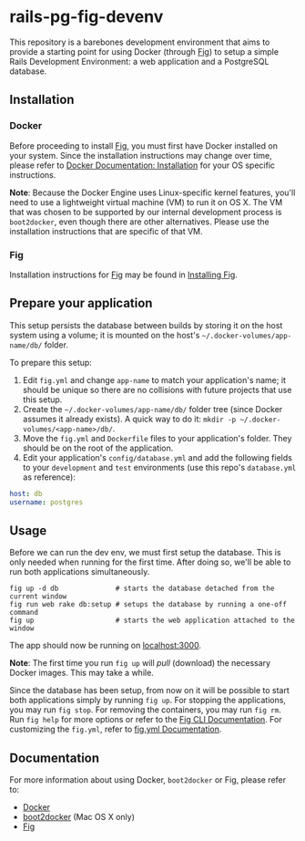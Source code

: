 # rails-pg-fig-devenv

This repository is a barebones development environment that aims to provide a
starting point for using Docker (through [Fig][]) to setup a simple Rails
Development Environment: a web application and a PostgreSQL database.

## Installation
### Docker
Before proceeding to install [Fig][], you must first have Docker installed on
your system. Since the installation instructions may change over time, please
refer to [Docker Documentation: Installation][] for your OS specific
instructions.

[Docker Documentation: Installation]: https://docs.docker.com/installation/

**Note**: Because the Docker Engine uses Linux-specific kernel features, you'll
need to use a lightweight virtual machine (VM) to run it on OS X. The VM that
was chosen to be supported by our internal development process is `boot2docker`,
even though there are other alternatives. Please use the installation
instructions that are specific of that VM.

### Fig
Installation instructions for [Fig][] may be found in [Installing Fig][].

[Installing Fig]: http://www.fig.sh/install.html

## Prepare your application
This setup persists the database between builds by storing it on the host system
using a volume; it is mounted on the host's `~/.docker-volumes/app-name/db/`
folder.

To prepare this setup:
1. Edit `fig.yml` and change `app-name` to match your application's name; it
should be unique so there are no collisions with future projects that use this
setup.
2. Create the `~/.docker-volumes/app-name/db/` folder tree (since Docker assumes
it already exists). A quick way to do it:
`mkdir -p ~/.docker-volumes/<app-name>/db/`.
3. Move the `fig.yml` and `Dockerfile` files to your application's folder. They
should be on the root of the application.
4. Edit your application's `config/database.yml` and add the following fields to
your `development` and `test` environments (use this repo's `database.yml` as
reference):

```yaml
host: db
username: postgres
```

## Usage
Before we can run the dev env, we must first setup the database. This is only
needed when running for the first time. After doing so, we'll be able to run
both applications simultaneously.

```
fig up -d db              # starts the database detached from the current window
fig run web rake db:setup # setups the database by running a one-off command
fig up                    # starts the web application attached to the window
```

The app should now be running on [localhost:3000](http://localhost:3000/).

**Note**: The first time you run `fig up` will _pull_ (download) the necessary
Docker images. This may take a while.

Since the database has been setup, from now on it will be possible to start both
applications simply by running `fig up`. For stopping the applications, you may
run `fig stop`. For removing the containers, you may run `fig rm`. Run
`fig help` for more options or refer to the [Fig CLI Documentation][]. For
customizing the `fig.yml`, refer to [fig.yml Documentation][].

[Fig CLI Documentation]: http://www.fig.sh/cli.html
[fig.yml Documentation]: http://www.fig.sh/yml.html

## Documentation
For more information about using Docker, `boot2docker` or Fig, please refer to:

- [Docker](https://docs.docker.com/)
- [boot2docker](https://github.com/boot2docker/boot2docker) (Mac OS X only)
- [Fig][]

[heroku/ruby-rails-sample]: https://github.com/heroku/ruby-rails-sample
[Fig]: http://fig.sh/
